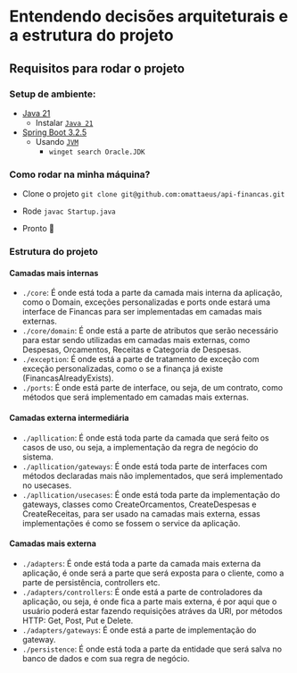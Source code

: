 # Entendendo decisões arquiteturais e a estrutura do projeto

## Requisitos para rodar o projeto

### Setup de ambiente:

- [Java 21](https://www.java.com/pt-BR/)
  - Instalar [`Java 21`](https://www.oracle.com/br/java/technologies/downloads/#java21)
- [Spring Boot 3.2.5](https://spring.io/projects/spring-boot)
  - Usando [`JVM`](https://github.com/nvm-sh/nvm)
    - `winget search Oracle.JDK`
   
### Como rodar na minha máquina?

- Clone o projeto `git clone git@github.com:omattaeus/api-financas.git`
  
- Rode `javac Startup.java`
- Pronto 🎉

### Estrutura do projeto

#### Camadas mais internas
- `./core`: É onde está toda a parte da camada mais interna da aplicação, como o Domain, exceções personalizadas e ports onde estará uma interface de Financas para ser implementadas em camadas mais externas.
- `./core/domain`: É onde está a parte de atributos que serão necessário para estar sendo utilizadas em camadas mais externas, como Despesas, Orcamentos, Receitas e Categoria de Despesas.
- `./exception`: É onde está a parte de tratamento de exceção com exceção personalizadas, como o se a finança já existe (FinancasAlreadyExists).
- `./ports`: É onde está parte de interface, ou seja, de um contrato, como métodos que será implementado em camadas mais externas.

#### Camadas externa intermediária
- `./apllication`: É onde está toda parte da camada que será feito os casos de uso, ou seja, a implementação da regra de negócio do sistema.
- `./apllication/gateways`: É onde está toda parte de interfaces com métodos declaradas mais não implementados, que será implementado no usecases.
- `./apllication/usecases`: É onde está toda parte da implementação do gateways, classes como CreateOrcamentos, CreateDespesas e CreateReceitas, para ser usado na camadas mais externa, essas implementações é como se fossem o service da aplicação.

#### Camadas mais externa
- `./adapters`: É onde está toda a parte da camada mais externa da aplicação, é onde será a parte que será exposta para o cliente, como a parte de persistência, controllers etc.
- `./adapters/controllers`: É onde está a parte de controladores da aplicação, ou seja, é onde fica a parte mais externa, é por aqui que o usuário poderá estar fazendo requisições atráves da URl, por métodos HTTP: Get, Post, Put e Delete.
- `./adapters/gateways`: É onde está a parte de implementação do gateway.
- `./persistence`: É onde está toda a parte da entidade que será salva no banco de dados e com sua regra de negócio.


